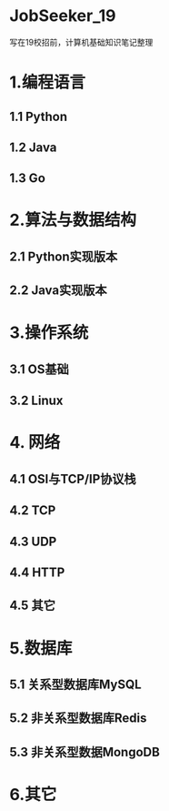 # JobSeeker_19
写在19校招前，计算机基础知识笔记整理

# 1.编程语言

## 1.1 Python
## 1.2 Java
## 1.3 Go

# 2.算法与数据结构

## 2.1 Python实现版本
## 2.2 Java实现版本

# 3.操作系统
## 3.1 OS基础
## 3.2 Linux

# 4. 网络
## 4.1 OSI与TCP/IP协议栈
## 4.2 TCP
## 4.3 UDP
## 4.4 HTTP
## 4.5 其它

# 5.数据库
## 5.1 关系型数据库MySQL
## 5.2 非关系型数据库Redis
## 5.3 非关系型数据MongoDB

# 6.其它
